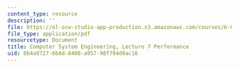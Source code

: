 ```yaml
---
content_type: resource
description: ''
file: https://ol-ocw-studio-app-production.s3.amazonaws.com/courses/6-033-computer-system-engineering-spring-2018/8b4a97276b4d8408a95798f794d9ac16_MIT6_033S18lec7.pdf
file_type: application/pdf
resourcetype: Document
title: Computer System Engineering, Lecture 7 Performance
uid: 8b4a9727-6b4d-8408-a957-98f794d9ac16
---
```

